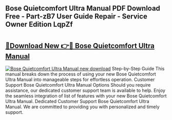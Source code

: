 ## Bose Quietcomfort Ultra Manual PDF Download Free - Part-zB7 User Guide Repair - Service Owner Edition LqpZf

# <h2><a href="http://cf20722.oget.top/?id=Bose+Quietcomfort+Ultra+Manual">🔗Download New 👉🔴 Bose Quietcomfort Ultra Manual</a></h2>

[![Bose Quietcomfort Ultra Manual new download](https://i.imgur.com/5g1atiW.png)](http://cf20722.oget.top/?id=Bose+Quietcomfort+Ultra+Manual)
Step-by-Step Guide This manual breaks down the process of using your new Bose Quietcomfort Ultra Manual into manageable steps for effortless operation. Customer Support Bose Quietcomfort Ultra Manual Options Should you require assistance, our dedicated customer support team is available to help. Enjoy the seamless integration of list of features with your new Bose Quietcomfort Ultra Manual. Dedicated Customer Support Bose Quietcomfort Ultra Manual. We are committed to providing you with personalized and timely support.
